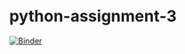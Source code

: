 # python-assignment-3
[![Binder](https://mybinder.org/badge_logo.svg)](https://mybinder.org/v2/gh/adamlass/python-assignment-3/master)
